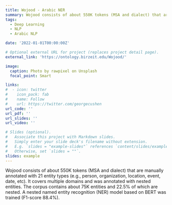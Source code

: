 ```yaml
---
title: Wojood - Arabic NER
summary: Wojood consists of about 550K tokens (MSA and dialect) that are manually annotated with 21 entity types (e.g., person, organization, location, event, date, etc). It covers multiple domains and was annotated with nested entities. The corpus contains about 75K entities and 22.5% of which are nested. A nested named entity recognition (NER) model based on BERT was trained (F1-score 88.4%).
tags:
  - Deep Learning
  - NLP
  - Arabic NLP

date: '2022-01-01T00:00:00Z'

# Optional external URL for project (replaces project detail page).
external_link: 'https://ontology.birzeit.edu/Wojood/'

image:
  caption: Photo by rawpixel on Unsplash
  focal_point: Smart

links:
#  - icon: twitter
#    icon_pack: fab
#    name: Follow
#    url: https://twitter.com/georgecushen
url_code: ''
url_pdf: ''
url_slides: ''
url_video: ''

# Slides (optional).
#   Associate this project with Markdown slides.
#   Simply enter your slide deck's filename without extension.
#   E.g. `slides = "example-slides"` references `content/slides/example-slides.md`.
#   Otherwise, set `slides = ""`.
slides: example
---
```


Wojood consists of about 550K tokens (MSA and dialect) that are manually annotated with 21 entity types (e.g., person, organization, 
location, event, date, etc). It covers multiple domains and was annotated with nested entities. The corpus contains about 75K entities 
and 22.5% of which are nested. A nested named entity recognition (NER) model based on BERT was trained (F1-score 88.4%).
